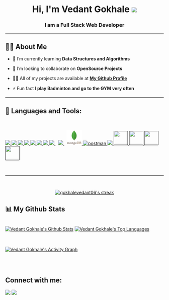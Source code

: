 <!-- <a href="#"><img width="100%" height="auto" src="" height="175px"/></a> -->

<h1 align="center">Hi, I'm Vedant Gokhale <img src="https://raw.githubusercontent.com/MartinHeinz/MartinHeinz/master/wave.gif" width="30px"></h1>
<h3 align="center">I am a Full Stack Web Developer</h3>

<hr>

## 🙋‍♂️ About Me

<!-- - 🔭 I’m currently working on **[Covid-19 Tracker](https://covid-19-tracker-e4bda.web.app/)** -->

- 🌱 I’m currently learning **Data Structures and Algorithms**

- 👯 I’m looking to collaborate on **OpenSource Projects**

- 👨‍💻 All of my projects are available at **[My Github Profile](https://github.com/gokhalevedant06)**

<!-- - 📫 How to reach me **gokhalevedant06@gmail.com** -->

- ⚡ Fun fact **I play Badminton and go to the GYM very often**
<hr>

## 🚀 Languages and Tools:
<br>

<p align="left"> 
    <a href="https://www.java.com" target="_blank"> <img src="https://img.icons8.com/color/48/000000/java-coffee-cup-logo.png"/> </a>
    <a href="https://reactjs.org/" target="_blank"> <img src="https://img.icons8.com/color/48/000000/react-native.png"/> </a>
    <a href="https://developer.mozilla.org/en-US/docs/Web/JavaScript" target="_blank"> <img src="https://img.icons8.com/color/48/000000/javascript.png"/> </a> 
    <a href="https://www.w3.org/html/" target="_blank"> <img src="https://img.icons8.com/color/48/000000/html-5.png"/> </a> 
    <a href="https://www.w3schools.com/css/" target="_blank"> <img src="https://img.icons8.com/color/48/000000/css3.png"/> </a> 
    <a href="https://getbootstrap.com" target="_blank"> <img src="https://img.icons8.com/color/48/000000/bootstrap.png"/> </a> 
    <a href="https://www.python.org" target="_blank"> <img src="https://img.icons8.com/color/48/000000/python.png"/> </a> 
    <a style="padding-right:8px;" href="https://nodejs.org" target="_blank"> <img src="https://img.icons8.com/color/48/000000/nodejs.png"/> </a> 
    <a style="padding-right:8px;" href="https://www.mysql.com/" target="_blank"> <img src="https://img.icons8.com/fluent/50/000000/mysql-logo.png"/> </a>
    <a href="https://www.mongodb.com/" target="_blank"> <img src="https://raw.githubusercontent.com/devicons/devicon/master/icons/mongodb/mongodb-original-wordmark.svg" alt="mongodb" width="48" height="48"/> </a>  
    <a href="https://postman.com" target="_blank"> <img src="https://www.vectorlogo.zone/logos/getpostman/getpostman-icon.svg" alt="postman" width="45" height="45"/> </a>   
    <a href="https://git-scm.com/" target="_blank"> <img src="https://img.icons8.com/color/48/000000/git.png"/> </a> 
    <a href="" target="_blank"> <img src="https://img.icons8.com/color/48/000000/c-plus-plus-logo.png" width="45" height="45"/> </a> 
    <a href="" target="_blank"><img src="https://img.icons8.com/color/48/000000/c-programming.png" width="45" height="45"/> </a> 
    <a href="" target="_blank"><img src="https://img.icons8.com/color/48/000000/postgreesql.png" width="45" height="45"/> </a> 
    <a href="" target="_blank"><img src="https://img.icons8.com/color/50/000000/django.png" width="45" height="45"/> </a> 

</p>

<!-- [![React Badge](https://img.shields.io/badge/-React-61DBFB?style=for-the-badge&labelColor=black&logo=react&logoColor=61DBFB)](#)  [![Javascript Badge](https://img.shields.io/badge/-Javascript-F0DB4F?style=for-the-badge&labelColor=black&logo=javascript&logoColor=F0DB4F)](#) [![Typescript Badge](https://img.shields.io/badge/-Typescript-007acc?style=for-the-badge&labelColor=black&logo=typescript&logoColor=007acc)](#) [![Nodejs Badge](https://img.shields.io/badge/-Nodejs-3C873A?style=for-the-badge&labelColor=black&logo=node.js&logoColor=3C873A)](#) [![GraphQL Badge](https://img.shields.io/badge/-GraphQl-e535ab?style=for-the-badge&labelColor=black&logo=node.js&logoColor=e535ab)](#) -->
<br/>
<hr>
<br>
<p align="center">
    <a href="https://github.com/gokhalevedant06/github-readme-streak-stats">
        <img title="🔥 Get streak stats for your profile at git.io/streak-stats" alt="gokhalevedant06's streak" src="https://github-readme-streak-stats.herokuapp.com/?user=gokhalevedant06&theme=black-ice&hide_border=true&stroke=0000&background=060A0CD0"/>
    </a>
</p>

## 📊 My Github Stats

  <br/>
    <a href="https://github.com/gokhalevedant06/github-readme-stats"><img alt="Vedant Gokhale's Github Stats" src="https://github-readme-stats.vercel.app/api?username=gokhalevedant06&show_icons=true&count_private=true&theme=react&hide_border=true&bg_color=0D1117" /></a>
  <a href="https://github.com/gokhalevedant06/github-readme-stats"><img alt="Vedant Gokhale's Top Languages" src="https://github-readme-stats.vercel.app/api/top-langs/?username=gokhalevedant06&langs_count=8&count_private=true&layout=compact&theme=react&hide_border=true&bg_color=0D1117" /></a>
  <br/>



<br/>
<br/>

<a href="https://github.com/gokhalevedant06/github-readme-activity-graph"><img alt="Vedant Gokhale's Activity Graph" src="https://activity-graph.herokuapp.com/graph?username=gokhalevedant06&bg_color=0D1117&color=5BCDEC&line=5BCDEC&point=FFFFFF&hide_border=true" /></a>

<br/>
<br/>

## Connect with me:
<p align="left">

<a href = "https://www.linkedin.com/in/vedant-gokhale/"><img src="https://img.icons8.com/fluent/48/000000/linkedin.png"/></a>
<a href = "https://www.instagram.com/gokhalevedant06/"><img src="https://img.icons8.com/fluent/48/000000/instagram-new.png"/></a>


</p>
